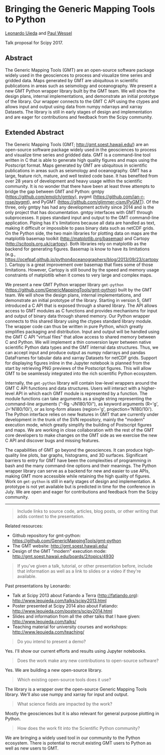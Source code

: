 # Bringing the Generic Mapping Tools to Python

[Leonardo Uieda](http://www.leouieda.com)
and
[Paul Wessel](http://www.soest.hawaii.edu/wessel/)


Talk proposal for Scipy 2017.


## Abstract

The Generic Mapping Tools (GMT) are an open-source software package widely used
in the geosciences to process and visualize time series and gridded data.
Maps generated by GMT are ubiquitous in scientific publications in areas such
as seismology and oceanography.
We present a new GMT Python wrapper library built by the GMT team.
We will show the design plans, internal implementations, and demonstrate an
initial prototype of the library.
Our wrapper connects to the GMT C API using the ctypes and allows input and
output using data from numpy ndarrays and xarray Datasets.
The library is still in early stages of design and implementation and
are eager for contributions and feedback from the Scipy community.


## Extended Abstract

The Generic Mapping Tools (GMT; http://gmt.soest.hawaii.edu/) are an
open-source software package widely used in the geosciences to process and
visualize time series and gridded data.
GMT is a command-line tool written in C that is able to generate high quality
figures and maps using the Postscript format.
Maps generated by GMT are ubiquitous in scientific publications in areas such
as seismology and oceanography.
GMT has a large, feature rich, mature, and well tested code base.
It has benefited from over 28 years of development and heavy usage within the
scientific community.
It is no wonder that there have been at least three attempts to bridge the gap
between GMT and Python:
gmtpy (https://github.com/emolch/gmtpy),
pygmt (https://github.com/ian-r-rose/pygmt),
and PyGMT (https://github.com/glimmer-cism/PyGMT).
Of the three, only gmtpy has had any development activity since 2014 and is the
only project that has documentation.
gmtpy interfaces with GMT through subprocesses.
It pipes standard input and output to the GMT command-line application.
Piping has it's limitations because all data are handled as text, making it
difficult or impossible to pass binary data such as netCDF grids.
On the Python side, the two main libraries for plotting data on maps are the
matplotlib basemap toolkit (http://matplotlib.org/basemap) and Cartopy
(http://scitools.org.uk/cartopy).
Both libraries rely on matplotlib as the backend for generating figures.
Basemap is know to have its limitations (e.g.,
https://ocefpaf.github.io/python4oceanographers/blog/2013/09/23/cartopy).
Cartopy is a great improvement over basemap that fixes some of those
limitations.
However, Cartopy is still bound by the speed and memory usage constraints of
matplotlib when it comes to very large and complex maps.

We present a new GMT Python wrapper library `gmt-python`
(https://github.com/GenericMappingTools/gmt-python) built by the GMT team.
We will show the design plans, internal implementations, and demonstrate an
initial prototype of the library.
Starting in version 5, GMT introduced a C API that is exposed through a shared
library.
The API allows access to GMT modules as C functions and provides mechanisms
for input and output of binary data through shared memory.
Our Python wrapper connects to this shared library using the ctypes standard
library module.
The wrapper code can thus be written in pure Python, which greatly simplifies
packaging and distribution.
Input and output will be handled using the GMT C API "virtual files" that allow
access to shared memory between C and Python.
We will implement a thin conversion layer between native scientific Python data
types and the GMT internal data structures.
Thus, we can accept input and produce output as numpy ndarrays and pandas
DataFrames for tabular data and xarray Datasets for netCDF grids.
Support for displaying figures inline in the Jupyter notebook is planned from
the start by retrieving PNG previews of the Postscript figures.
This will allow GMT to be seamlessly integrated into the rich scientific Python
ecosystem.

Internally, the `gmt-python` library will contain low-level wrappers around the
GMT C API functions and data structures.
Users will interact with a higher-level API in which each GMT module is
represented by a function.
The module functions can take arguments as a single string representing the
command-line arguments ("-Rg -JN180/10i"), as keyword arguments (R='g',
J='N180/10i'), or as long-form aliases (region='g', projection='N180/10i').
The Python interface relies on new features in GMT that are currently under
development in the trunk of the SVN repository, mainly the "modern" execution
mode, which greatly simplify the building of Postscript figures and maps.
We are working in close collaboration with the rest of the GMT core developers
to make changes on the GMT side as we exercise the new C API and discover bugs
and missing features.

The capabilities of GMT go beyond the geosciences.
It can produce high-quality line plots, bar graphs, histograms, and 3D
surfaces.
Significant barriers to entry for GMT have been the complexities of programming
in bash and the many command-line options and their meanings.
The Python wrapper library can serve as a backend for new and easier to use
APIs, making GMT more accessible while retaining the high quality of figures.
Work on `gmt-python` is still in early stages of design and implementation.
A prototype is not yet available but is predicted in time for the conference in
July.
We are open and eager for contributions and feedback from the Scipy community.

----

> Include links to source code, articles, blog posts, or other writing that
> adds context to the presentation.

Related resources:

* Github repository for gmt-python: https://github.com/GenericMappingTools/gmt-python
* The GMT website: http://gmt.soest.hawaii.edu/
* Design of the GMT "modern" execution mode: http://gmt.soest.hawaii.edu/boards/2/topics/4930


> If you've given a talk, tutorial, or other presentation before, include that
> information as well as a link to slides or a video if they're available.

Past presentations by Leonardo:

* Talk at Scipy 2013 about Fatiando a Terra (http://fatiando.org): http://www.leouieda.com/talks/scipy2013.html
* Poster presented at Scipy 2014 also about Fatiando: http://www.leouieda.com/posters/scipy2014.html
* Slides and information from all the other talks that I have given: http://www.leouieda.com/talks/
* Teaching material for university courses and workshops: http://www.leouieda.com/teaching/


> Do you intend to present a demo?

Yes. I'll show our current efforts and results using Jupyter notebooks.


> Does the work make any new contributions to open-source software?

Yes. We are building a new open-source library.


> Which existing open-source tools does it use?

The library is a wrapper over the open-source Generic Mapping Tools library.
We'll also use numpy and xarray for input and output.


> What science fields are impacted by the work?

Mostly the geosciences but it is also relevant for general purpose plotting in
Python.


> How does the work fit into the Scientific Python community?

We are bringing a widely used tool in our community to the Python ecosystem.
There is potential to recruit existing GMT users to Python as well as new users
to GMT.
